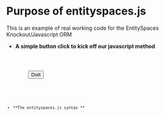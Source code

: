 Purpose of entityspaces.js
==================================

This is an example of real working code for the EntitySpaces Knockout/Javascript ORM

* **A simple button click to kick off our javascript method**

<code>
<html>
    <body>
        <button onclick="doIt()" />DoIt</button>
    </body>
</html>
<code>

* **The entityspaces.js syntax **

<pre>
<script language="javascript" type="text/javascript">

    es.dataProvider = new es.XMLHttpRequestProvider();
    es.dataProvider.baseURL = "http://www.entityspaces.net/Knockout/Part1/esService/esJson.svc/";

    doIt = function () {

        var emp = new es.objects.Employees();
        emp.loadByPrimaryKey(2);

        emp.FirstName("This");

        emp.save();

        var coll = new es.objects.EmployeesCollection();
        coll.loadAll();

        coll()[0].FirstName("Rocks!!");

        coll.save();
    }

</script>

</pre>